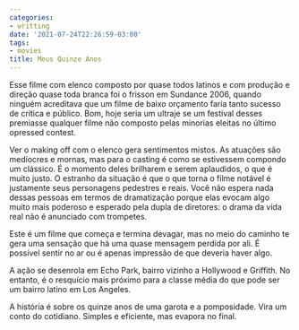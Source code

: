 ```yaml
---
categories:
- writting
date: '2021-07-24T22:26:59-03:00'
tags:
- movies
title: Meus Quinze Anos
---
```


Esse filme com elenco composto por quase todos latinos e com produção e direção quase toda branca foi o frisson em Sundance 2006, quando ninguém acreditava que um filme de baixo orçamento faria tanto sucesso de crítica e público. Bom, hoje seria um ultraje se um festival desses premiasse qualquer filme não composto pelas minorias eleitas no último opressed contest.

Ver o making off com o elenco gera sentimentos mistos. As atuações são medíocres e mornas, mas para o casting é como se estivessem compondo um clássico. É o momento deles brilharem e serem aplaudidos, o que é muito justo. O estranho da situação é que o que torna o filme notável é justamente seus personagens pedestres e reais. Você não espera nada dessas pessoas em termos de dramatização porque elas evocam algo muito mais poderoso e esperado pela dupla de diretores: o drama da vida real não é anunciado com trompetes.

Este é um filme que começa e termina devagar, mas no meio do caminho te gera uma sensação que há uma quase mensagem perdida por ali. É possível sentir no ar ou é apenas impressão de que deveria haver algo.

A ação se desenrola em Echo Park, bairro vizinho a Hollywood e Griffith. No entanto, é o resquício mais próximo para a classe média do que pode ser um bairro latino em Los Angeles.

A história é sobre os quinze anos de uma garota e a pomposidade. Vira um conto do cotidiano. Simples e eficiente, mas evapora no final.